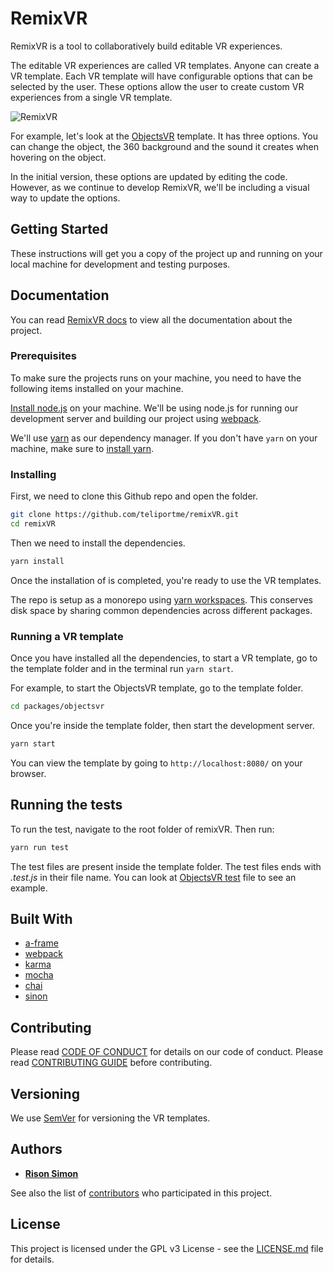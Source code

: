 # RemixVR

RemixVR is a tool to collaboratively build editable VR experiences.

The editable VR experiences are called VR templates. Anyone can create a VR template. Each VR template will have configurable options that can be selected by the user. These options allow the user to create custom VR experiences from a single VR template.

![RemixVR](https://media.giphy.com/media/KZfKUhK06Gc8KL0O6Y/giphy.gif)

For example, let's look at the [ObjectsVR](https://github.com/teliportme/remixVR/tree/master/packages/objectsvr) template. It has three options. You can change the object, the 360 background and the sound it creates when hovering on the object.

In the initial version, these options are updated by editing the code. However, as we continue to develop RemixVR, we'll be including a visual way to update the options.

## Getting Started

These instructions will get you a copy of the project up and running on your local machine for development and testing purposes.

## Documentation

You can read [RemixVR docs](https://docs.remixvr.org/) to view all the documentation about the project.

### Prerequisites

To make sure the projects runs on your machine, you need to have the following items installed on your machine.

[Install node.js](https://nodejs.org/en/download/package-manager/) on your machine. We'll be using node.js for running our development server and building our project using [webpack](https://webpack.js.org/).

We'll use [yarn](https://yarnpkg.com/en/) as our dependency manager. If you don't have `yarn` on your machine, make sure to [install yarn](https://yarnpkg.com/en/docs/install).

### Installing

First, we need to clone this Github repo and open the folder.

```bash
git clone https://github.com/teliportme/remixVR.git
cd remixVR
```

Then we need to install the dependencies.

```bash
yarn install
```

Once the installation of is completed, you're ready to use the VR templates.

The repo is setup as a monorepo using [yarn workspaces](https://yarnpkg.com/en/docs/workspaces). This conserves disk space by sharing common dependencies across different packages.

### Running a VR template

Once you have installed all the dependencies, to start a VR template, go to the template folder and in the terminal run `yarn start`.

For example, to start the ObjectsVR template, go to the template folder.

```bash
cd packages/objectsvr
```

Once you're inside the template folder, then start the development server.

```bash
yarn start
```

You can view the template by going to `http://localhost:8080/` on your browser.

## Running the tests

To run the test, navigate to the root folder of remixVR. Then run:

```bash
yarn run test
```

The test files are present inside the template folder. The test files ends with *.test.js* in their file name. You can look at [ObjectsVR test](packages/objectsvr/objectsvr.test.js) file to see an example.

## Built With

- [a-frame](https://aframe.io/)
- [webpack](https://webpack.js.org/)
- [karma](https://karma-runner.github.io/)
- [mocha](https://mochajs.org/)
- [chai](http://www.chaijs.com/)
- [sinon](http://sinonjs.org/)

## Contributing

Please read [CODE OF CONDUCT](CODE_OF_CONDUCT.md) for details on our code of conduct. Please read [CONTRIBUTING GUIDE](CONTRIBUTING.md) before contributing.

## Versioning

We use [SemVer](http://semver.org/) for versioning the VR templates.

## Authors

- **[Rison Simon](https://risonsimon.com)**

See also the list of [contributors](https://github.com/teliportme/remixVR/contributors) who participated in this project.

## License

This project is licensed under the GPL v3 License - see the [LICENSE.md](LICENSE.md) file for details.